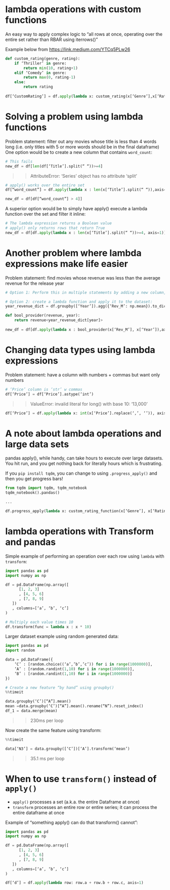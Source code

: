 # lambda operations with custom functions
An easy way to apply complex logic to “all rows at once, operating over the entire set rather than RBAR using iterrows()”

Example below from https://link.medium.com/YTCq5PLw26
```python   
def custom_rating(genre, rating):
    if ‘Thriller’ in genre:
        return min(10, rating+1)
    elif ‘Comedy’ in genre:
        return max(0, rating-1)
    else:
        return rating
        
df[‘CustomRating’] = df.apply(lambda x: custom_rating(x[‘Genre’],x[‘Rating’]),axis=1)
```
# Solving a problem using lambda functions
Problem statement: filter out any movies whose title is less than 4 words long (i.e. only titles with 5 or more words should be in the final dataframe) 
One option would be to create a new column that contains `word_count`:
```python   
# This fails
new_df = df[len(df[‘Title’].split(“ “))>=4]
```
>> AttributeError: ‘Series’ object has no attribute ‘split’

```python   
# apply() works over the entire set
df[“word_count”] = df.apply(lambda x : len(x[‘Title’].split(“ “)),axis=1)

new_df = df[df[“word_count”] > 4]]
```

A superior option would be to simply have apply() execute a lambda function over the set and filter it inline:
```python   
# The lambda expression returns a Boolean value
# apply() only returns rows that return True
new_df = df[df.apply(lambda x : len(x[‘Title’].split(“ “))>=4, axis=1)]
```

# Another problem where lambda expressions make life easier
Problem statement: find movies whose revenue was less than the average revenue for the release year

```python   
# Option 1: Perform this in multiple statements by adding a new column, “avg_year_revenue” then filtering against that

# Option 2: create a lambda function and apply it to the dataset:
year_revenue_dict = df.groupby([‘Year’]).agg({‘Rev_M’: np.mean}).to_dict()[‘Rev_M’]

def bool_provider(revenue, year):
    return revenue<year_revenue_dict[year]>
    
new_df = df[df.apply(lambda x : bool_provider(x[‘Rev_M’], x[‘Year’]),axis=1)]

```
# Changing data types using lambda expressions 
Problem statement: have a column with numbers + commas but want only numbers

```python   
# ‘Price’ column is ‘str’ w commas
df[‘Price’] = df[‘Price’].astype(‘int’)
```
>> ValueError: invalid literal for long() with base 10: ‘13,000’

```python   
df[‘Price’] = df.apply(lambda x: int(x[‘Price’].replace(‘,’, ‘’)), axis=1)
```

# A note about lambda operations and large data sets
pandas apply(), while handy, can take hours to execute over large datasets. You hit run, and you get nothing back for literally hours which is frustrating. 

If you `pip install tqdm`, you can change to using `.progress_apply()` and then you get progress bars!
```python   
from tqdm import tqdm, tqdm_notebook
tqdm_notebook().pandas()

... 

df.progress_apply(lambda x: custom_rating_function(x[‘Genre’], x[‘Rating’]), axis=1)
```


# lambda operations with Transform and pandas

Simple example of performing an operation over each row using `lambda` with `transform`:
```python   
import pandas as pd
import numpy as np 

df = pd.DataFrame(np.array([
      [1, 2, 3]
      , [4, 5, 6]
      , [7, 8, 9]
   ])
   , columns=[‘a’, ‘b’, ‘c’]
) 

# Multiply each value times 10
df.transform(func = lambda x : x * 10)
```

Larger dataset example using random generated data:
```python   
import pandas as pd 
import random

data = pd.DataFrame({
    ‘C’ : [random.choice((‘a’,’b’,’c’)) for i in range(1000000)],
    ‘A’ : [random.randint(1,10) for i in range(1000000)],
    ‘B’ : [random.randint(1,10) for i in range(1000000)]
})

# Create a new feature “by hand” using groupby()
%%timeit

data.groupby(‘C’)[“A”].mean()
mean =data.groupby(‘C’)[“A”].mean().rename(“N”).reset_index()
df_1 = data.merge(mean)
``` 
>> 230ms per loop

Now create the same feature using transform:
```python   
%%timeit

data[‘N3’] = data.groupby([‘C’])[‘A’].transform(‘mean’)
```
>> 35.1 ms per loop

# When to use `transform()` instead of `apply()`
* `apply()` processes a set (a.k.a. the entire Dataframe at once)
* `transform` processes an entire row or entire series; it can process the entire dataframe at once

Example of “something apply() can do that transform() cannot”:
```python   
import pandas as pd
import numpy as np 

df = pd.DataFrame(np.array([
      [1, 2, 3]
      , [4, 5, 6]
      , [7, 8, 9]
   ])
   , columns=[‘a’, ‘b’, ‘c’]
) 

df[‘d’] = df.apply(lambda row: row.a + row.b + row.c, axis=1)
``` 
